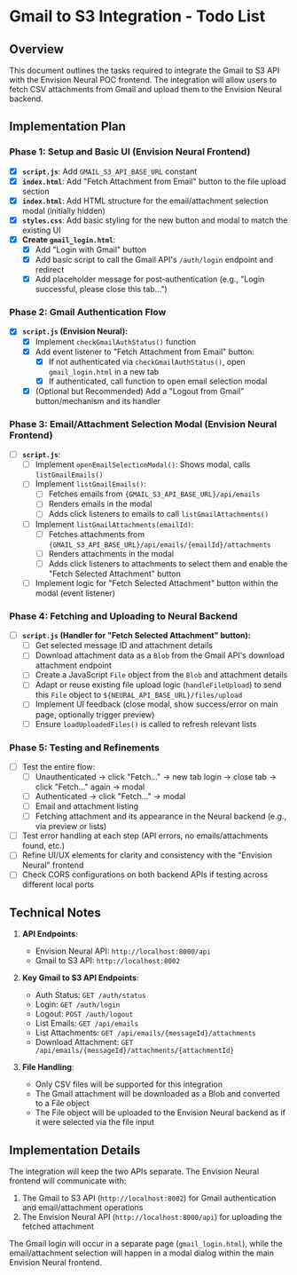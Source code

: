 # Gmail to S3 Integration - Todo List

## Overview
This document outlines the tasks required to integrate the Gmail to S3 API with the Envision Neural POC frontend. The integration will allow users to fetch CSV attachments from Gmail and upload them to the Envision Neural backend.

## Implementation Plan

### Phase 1: Setup and Basic UI (Envision Neural Frontend)

- [x] **`script.js`**: Add `GMAIL_S3_API_BASE_URL` constant
- [x] **`index.html`**: Add "Fetch Attachment from Email" button to the file upload section
- [x] **`index.html`**: Add HTML structure for the email/attachment selection modal (initially hidden)
- [x] **`styles.css`**: Add basic styling for the new button and modal to match the existing UI
- [x] **Create `gmail_login.html`**:
  - [x] Add "Login with Gmail" button
  - [x] Add basic script to call the Gmail API's `/auth/login` endpoint and redirect
  - [x] Add placeholder message for post-authentication (e.g., "Login successful, please close this tab...")

### Phase 2: Gmail Authentication Flow

- [x] **`script.js` (Envision Neural):**
  - [x] Implement `checkGmailAuthStatus()` function
  - [x] Add event listener to "Fetch Attachment from Email" button:
    - [x] If not authenticated via `checkGmailAuthStatus()`, open `gmail_login.html` in a new tab
    - [x] If authenticated, call function to open email selection modal
  - [x] (Optional but Recommended) Add a "Logout from Gmail" button/mechanism and its handler

### Phase 3: Email/Attachment Selection Modal (Envision Neural Frontend)

- [ ] **`script.js`**:
  - [ ] Implement `openEmailSelectionModal()`: Shows modal, calls `listGmailEmails()`
  - [ ] Implement `listGmailEmails()`:
    - [ ] Fetches emails from `{GMAIL_S3_API_BASE_URL}/api/emails`
    - [ ] Renders emails in the modal
    - [ ] Adds click listeners to emails to call `listGmailAttachments()`
  - [ ] Implement `listGmailAttachments(emailId)`:
    - [ ] Fetches attachments from `{GMAIL_S3_API_BASE_URL}/api/emails/{emailId}/attachments`
    - [ ] Renders attachments in the modal
    - [ ] Adds click listeners to attachments to select them and enable the "Fetch Selected Attachment" button
  - [ ] Implement logic for "Fetch Selected Attachment" button within the modal (event listener)

### Phase 4: Fetching and Uploading to Neural Backend

- [ ] **`script.js` (Handler for "Fetch Selected Attachment" button):**
  - [ ] Get selected message ID and attachment details
  - [ ] Download attachment data as a `Blob` from the Gmail API's download attachment endpoint
  - [ ] Create a JavaScript `File` object from the `Blob` and attachment details
  - [ ] Adapt or reuse existing file upload logic (`handleFileUpload`) to send this `File` object to `${NEURAL_API_BASE_URL}/files/upload`
  - [ ] Implement UI feedback (close modal, show success/error on main page, optionally trigger preview)
  - [ ] Ensure `loadUploadedFiles()` is called to refresh relevant lists

### Phase 5: Testing and Refinements

- [ ] Test the entire flow:
  - [ ] Unauthenticated -> click "Fetch..." -> new tab login -> close tab -> click "Fetch..." again -> modal
  - [ ] Authenticated -> click "Fetch..." -> modal
  - [ ] Email and attachment listing
  - [ ] Fetching attachment and its appearance in the Neural backend (e.g., via preview or lists)
- [ ] Test error handling at each step (API errors, no emails/attachments found, etc.)
- [ ] Refine UI/UX elements for clarity and consistency with the "Envision Neural" frontend
- [ ] Check CORS configurations on both backend APIs if testing across different local ports

## Technical Notes

1. **API Endpoints**:
   - Envision Neural API: `http://localhost:8000/api`
   - Gmail to S3 API: `http://localhost:8002`

2. **Key Gmail to S3 API Endpoints**:
   - Auth Status: `GET /auth/status`
   - Login: `GET /auth/login`
   - Logout: `POST /auth/logout`
   - List Emails: `GET /api/emails`
   - List Attachments: `GET /api/emails/{messageId}/attachments`
   - Download Attachment: `GET /api/emails/{messageId}/attachments/{attachmentId}`

3. **File Handling**:
   - Only CSV files will be supported for this integration
   - The Gmail attachment will be downloaded as a Blob and converted to a File object
   - The File object will be uploaded to the Envision Neural backend as if it were selected via the file input

## Implementation Details

The integration will keep the two APIs separate. The Envision Neural frontend will communicate with:
1. The Gmail to S3 API (`http://localhost:8002`) for Gmail authentication and email/attachment operations
2. The Envision Neural API (`http://localhost:8000/api`) for uploading the fetched attachment

The Gmail login will occur in a separate page (`gmail_login.html`), while the email/attachment selection will happen in a modal dialog within the main Envision Neural frontend.
